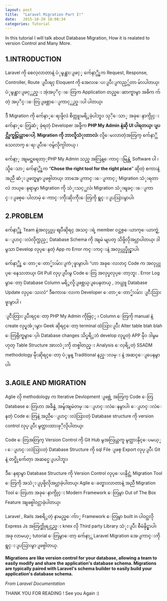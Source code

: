 ```yaml
---
layout: post
title:  "Laravel Migration Part I!"
date:   2015-10-20 18:08:34
categories: Tutorial
---
```

In this tutorial I will talk about Database Migration, How it is realated to version Control and Many More.



## 1.INTRODUCTION  ##

Laravel ကို စေလ့လာတာနဲ့ ပံုမွန္အားျဖင့္ က်ေနာ္တို့က Request, Response, Controller, Route ျပီးရင္ Eloquent ကို အေလးေပးျပီးျကည့္က်တာ မ်ားပါတယ္၊ ပံုမွန္အားျဖင့္လည္း အဲ့အပုိင္းေတြက Application တည္ေဆာက္ရာမွာ အဓိက က်တဲ့ အပုိင္းေတြျဖစ္တာေျကာင့္လည္းပါ ပါတယ္၊ 

ဒီ Migration ကို က်ေနာ္ေရးဖို့လဲ စိတ္ကူးမရိွခဲ့ပါဘူး၊ သုိ့ေသာ္ အခုေနာက္ပိုင္း က်ေနာ္ေတြ့ဆံု ခဲ့ရတဲ့ Developer အခ်ို့က  **PHP My Admin နဲ့ဆို UI ပါရတယ္၊ ျပင္လိုက္ရင္လြယ္တာေပါ့. Migration ကို ဘာလို့သံုးတာလဲ**၊ လို့ေမးလာတဲ့အတြက္ က်ေနာ္သိသေလာက္ ေရးျပီးေ၀မွ်လိုက္ပါတယ္ ၊ 

က်ေနာ့္ အျမင္အရေတာ့့PHP My Admin သည္ အလြန္ေကာင္းမြန္တဲ့ Software ပါ ၊ သို့ေသာ္ က်ေနာ္တို့က “**Chose the right tool for the right place**” ဆိုတဲ့ စကားနဲ့ အညီ ဆံုးျဖတ္ရမွာျဖစ္ပါတယ္၊ ဘာအေျကာင္းေျကာင့္ Migration သံုးရတာလဲ ဘယ္ေနရာမွာ Migration ကို သံုးသင့္သလဲ၊ Migration သံုးရျခင္းေျကာင္းျဖစ္ေပါလာမဲ့ ေကာင္းက်ိုးဆိုးက်ိုးေတြကို ရွင္းျပသြားမွာပါ၊

## 2.PROBLEM  ##

က်ေနာ္တို့ Team နဲ့အလုပ္လုပ္ ရျပီဆိုရင္ အသင္းရဲ့ member ၀င္တစ္ေယာက္ေယာက္ရဲ့ ေျပာင္းလဲလိုက္သည့္ Database Schema ကို အျမဲ မျပတ္ သိဖို့လိုအပ္လာပါတယ္၊ ဒါမွသာ Develop လုပ္ေနတဲ့ App က Error ကင္းကင္းနဲ့ အလုပ္လုပ္နိုင္မွာပါ၊

က်ေနာ္တို့ ေတာ္ေတာ္မ်ားမ်ားျကံုဖူးမွာပါ၊    “ဟာ အခုေလးတင္ Code က အလုပ္လုပ္ေနေသးတယ္၊ Git Pull လုပ္ျပီးမွ Code ေတြ အလုပ္မလုပ္ေတာ့ဘူး . Error Log မွာေတာ့ Database Column မရိွလို့ျဖစ္တယ္ျပေနတယ္ , ဘယ္သူ Database Update လုပ္ေသးလဲ“   ဒီစကားေလးက Developer ေတာ္ေတာ္မ်ားမ်ား ျငီးသြားဖူးမွာပါ ၊

ျငီးတြားျပီးရင္ေတာ့ PHP My Admin ကိုဖြင့္ ၊ Column ေတြကို manual နဲ့ create လုပ္ရအံုးမွာ၊ Geek ဆိုရင္ေတာ့ terminal ထဲသြားျပီး Alter table blah blah ေတြရိုက္ရမွာေပ့ါ၊ Database  changes သိပ္မရိွဘဲ   develop လုပ္ရတဲ့ APP မ်ိုး၊ ဒါမွမဟုတ္ Table Structure အားလံုးကို တစ္ခါတည္း Analysis ေလ့ရိွတဲ့ SSADM methodology မ်ိုးဆိုရင္ေတာ့ ပံုမွန္ Traditional နည္းလမ္း နဲ့ အဆင္ေျပေနမွာပါ၊

## 3.AGILE AND MIGRATION ##

Aglie လို methodology က Iterative Devlopment ျဖစ္တဲ့ အတြက္ Code ေတြ Database ေတြဟာ အခ်ိန္နဲ့ အမွ်အျမဲတမ္းေျပာင္းလဲေနမွာပါ၊ ေျပာင္းလဲေနတဲ့ Code ေတြနဲ့ အညီေျပာင္းလဲသြားတဲ့ Database structure ကို version control လုပ္ျပီး မွတ္သားထားဖုိ့လိုပါတယ္၊ 

Code ေတြအတြက္ Version Control ကို Git Hub မွအလြယ္တကူ မွတ္သားနိုင္ေပမယ့္ ၊ ေျပာင္းလဲသြားတဲ့ Database Structure ကို sql File ျဖစ္ Export လုပ္ျပီး Git နဲ့ တင္ဖို့က်ေတ့ာ အဆင္မေျပပါဘူး၊
 
ဒီေနရာမွာ Database Structure ကို Version Control လုပ္ေပးနိုင္တဲ့ Migration Tool ေတြကို အသံုးျပုဖို့လိုအပ္လာခဲ့ပါတယ္၊ Agile ေခတ္စားလာတာနဲ့ အညီ Migration Tool ေတြဟာ အခုေနာက္ပိုင္း Modern Framework ေတြမွာ Out of The Box Feature အျဖစ္ပါ၀င္လာခဲ့ပါတယ္၊ 

Laravel , Rails အစရိွတဲ့ နာမည္ေက်ာ္ Framework ေတြမွာ built in ပါ၀င္သလို Express Js အတြက္ဆိုရင္လည္း knex လို Third party Library သံုးျပီး စီမံနိုင္မွာပါ၊အခု လာမယ့္ tutorial ေတြမွာေတာ့ က်ေနာ္က Laravel Migration အေျကာင္းကို ရွင္းျပသြားမွာျဖစ္ပါတယ္. 

**Migrations are like version control for your database, allowing a team to easily modify and share the application's database schema. Migrations are typically paired with Laravel's schema builder to easily build your application's database schema.**  

*From Laravel Documentation*   

THANK YOU FOR READING !    See you Again :)
